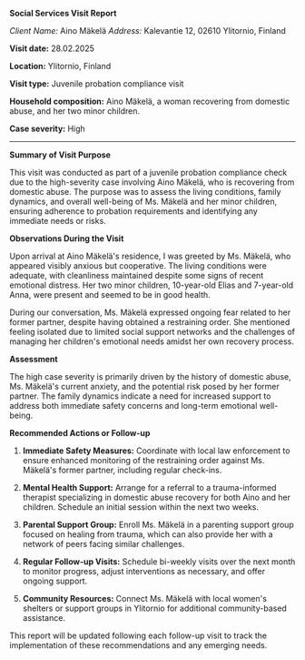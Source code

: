 **Social Services Visit Report**

*Client Name:* Aino Mäkelä
*Address:* Kalevantie 12, 02610 Ylitornio, Finland

**Visit date:** 28.02.2025

**Location:** Ylitornio, Finland

**Visit type:** Juvenile probation compliance visit

**Household composition:** Aino Mäkelä, a woman recovering from domestic abuse, and her two minor children.

**Case severity:** High

---

**Summary of Visit Purpose**

This visit was conducted as part of a juvenile probation compliance check due to the high-severity case involving Aino Mäkelä, who is recovering from domestic abuse. The purpose was to assess the living conditions, family dynamics, and overall well-being of Ms. Mäkelä and her minor children, ensuring adherence to probation requirements and identifying any immediate needs or risks.

**Observations During the Visit**

Upon arrival at Aino Mäkelä's residence, I was greeted by Ms. Mäkelä, who appeared visibly anxious but cooperative. The living conditions were adequate, with cleanliness maintained despite some signs of recent emotional distress. Her two minor children, 10-year-old Elias and 7-year-old Anna, were present and seemed to be in good health.

During our conversation, Ms. Mäkelä expressed ongoing fear related to her former partner, despite having obtained a restraining order. She mentioned feeling isolated due to limited social support networks and the challenges of managing her children's emotional needs amidst her own recovery process.

**Assessment**

The high case severity is primarily driven by the history of domestic abuse, Ms. Mäkelä's current anxiety, and the potential risk posed by her former partner. The family dynamics indicate a need for increased support to address both immediate safety concerns and long-term emotional well-being.

**Recommended Actions or Follow-up**

1. **Immediate Safety Measures:** Coordinate with local law enforcement to ensure enhanced monitoring of the restraining order against Ms. Mäkelä's former partner, including regular check-ins.
   
2. **Mental Health Support:** Arrange for a referral to a trauma-informed therapist specializing in domestic abuse recovery for both Aino and her children. Schedule an initial session within the next two weeks.

3. **Parental Support Group:** Enroll Ms. Mäkelä in a parenting support group focused on healing from trauma, which can also provide her with a network of peers facing similar challenges.

4. **Regular Follow-up Visits:** Schedule bi-weekly visits over the next month to monitor progress, adjust interventions as necessary, and offer ongoing support.

5. **Community Resources:** Connect Ms. Mäkelä with local women's shelters or support groups in Ylitornio for additional community-based assistance.

This report will be updated following each follow-up visit to track the implementation of these recommendations and any emerging needs.